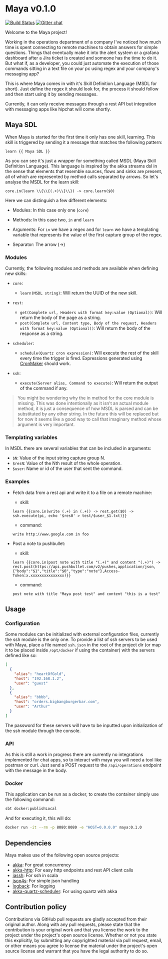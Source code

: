 # Maya v0.1.0

[![Build Status](https://travis-ci.org/PabloL007/Maya.svg?branch=develop)](https://travis-ci.org/PabloL007/Maya)
[![Gitter chat](https://badges.gitter.im/gitterHQ/gitter.png)](https://gitter.im/MayaTheBot/Lobby)

Welcome to the Maya project!

Working in the operations department of a company I've noticed how much time is spent connecting to remote machines to 
obtain answers for simple questions. Things that eventually make it into the alert system or a grafana dashboard after
a Jira ticket is created and someone has the time to do it. But what if, as a developer, you could just automate the
execution of those commands sitting in a text file on your pc using regex and your company's messaging app?

This is where Maya comes in with it's Skill Definition Language (MSDL for short). Just define the regex it should look
for, the process it should follow and then start using it by sending messages.

Currently, it can only receive messages through a rest API but integration with messaging apps like hipchat will come
shortly. 

## Maya SDL

When Maya is started for the first time it only has one skill, learning. This skill is triggered by sending it a message
that matches the following pattern:

```
learn {{ Maya SDL }}
```

As you can see it's just a wrapper for something called MSDL (Maya Skill Definition Language). This language is inspired
by the akka streams dsl in the sense that elements that resemble sources, flows and sinks are present, all of which are
represented by method calls separated by arrows. So let's analyse the MSDL for the learn skill:

```
core.in(learn \\{\\{(.+)\\}\\}) -> core.learn($0)
```

Here we can distinguish a few different elements:

- Modules: In this case only one (`core`)

- Methods: In this case two, `in` and `learn`

- Arguments: For `in` we have a regex and for `learn` we have a templating variable that represents the value of the
             first capture group of the regex.
             
- Separator: The arrow (->)

### Modules

Currently, the following modules and methods are available when defining new skills:

- `core`:
    - `learn(MSDL string)`: Will return the UUID of the new skill.

- `rest`:
    - `get(Complete url, Headers with format key:value (Optional))`: Will return the body of the page as a string.
    - `post(Complete url, Content type, Body of the request, Headers with format key:value (Optional))`: Will return the body of the response as a string.

- `scheduler`:
    - `schedule(Quartz cron expression)`: Will execute the rest of the skill every time the trigger is fired. 
                                          Expressions generated using [CronMaker](http://www.cronmaker.com/) should work.

- `ssh`:
    - `execute(Server alias, Command to execute)`: Will return the output of the command if any.

> You might be wondering why the in method for the core module is missing. This was done intentionally as it isn't an
> actual module method, it is just a consequence of how MSDL is parsed and can be substituted by any other string. In
> the future this will be replaced but for now it seems like a good way to call that imaginary method whose argument is
> very important.

### Templating variables

In MSDL there are several variables that can be included in arguments:

- `$N`: Value of the input string capture group N.
- `$resN`: Value of the Nth result of the whole operation.
- `$user`: Name or id of the user that sent the command.

### Examples

- Fetch data from a rest api and write it to a file on a remote machine:
    - skill:
    ```
    learn {{core.in(write (.+) in (.+)) -> rest.get($0) -> ssh.execute(pi, echo '$res0' > test/$user_$1.txt)}}
    ```
    - command:
    ```
    write http://www.google.com in foo
    ```
    
- Post a note to pushbullet:
    - skill:
    ```
    learn {{core.in(post note with title "(.+)" and content "(.+)") -> rest.post(https://api.pushbullet.com/v2/pushes,application/json,{"body":"$1","title":"$0","type":"note"},Access-Token:x.xxxxxxxxxxxxxxx)}}
    ```
    - command:
    ```
    post note with title "Maya post test" and content "this is a test"
    ```

## Usage

### Configuration

Some modules can be initialized with external configuration files, currently the ssh module is the only one. To provide
a list of ssh servers to be used with Maya, place a file named `ssh.json` in the root of the project dir (or map it to 
be placed inside `/opt/docker` if using the container) with the servers defined like so:

```json
[
  {
    "alias": "heartOfGold",
    "host": "192.168.1.2",
    "user": "guest"
  },
  {
    "alias": "bbbb",
    "host": "orders.bigbangburgerbar.com",
    "user": "Arthur"
  }
]
```

The password for these servers will have to be inputted upon initialization of the ssh module through the console.

### API

As this is still a work in progress there are currently no integrations implemented for chat apps, so to interact with
maya you will need a tool like postman or curl. Just send a POST request to the `/api/operations` endpoint with the 
message in the body.

### Docker

This application can be run as a docker, to create the container simply use the following command:

```bash
sbt docker:publishLocal
```
And for executing it, this will do:
```bash
docker run -it --rm -p 8080:8080 -e "HOST=0.0.0.0" maya:0.1.0
```

## Dependencies

Maya makes use of the following open source projects:

- [akka](https://github.com/akka/akka): For great concurrency
- [akka-http](https://github.com/akka/akka-http): For easy http endpoints and rest API client calls
- [jassh](https://github.com/dacr/jassh): For ssh in scala
- [json4s](https://github.com/json4s/json4s): For simple json handling
- [logback](https://github.com/qos-ch/logback): For logging
- [akka-quartz-scheduler](https://github.com/enragedginger/akka-quartz-scheduler): For using quartz with akka

## Contribution policy

Contributions via GitHub pull requests are gladly accepted from their original author. Along with
any pull requests, please state that the contribution is your original work and that you license
the work to the project under the project's open source license. Whether or not you state this
explicitly, by submitting any copyrighted material via pull request, email, or other means you
agree to license the material under the project's open source license and warrant that you have the
legal authority to do so.


